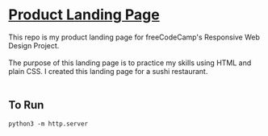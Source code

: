 # [Product Landing Page](https://laylark.github.io/product-landing-page/)

This repo is my product landing page for freeCodeCamp's Responsive Web Design Project.
<br>
<br>
The purpose of this landing page is to practice my skills using HTML and plain CSS. I created this landing page for a sushi restaurant.
<br>
<br>

## To Run

```
python3 -m http.server
```
